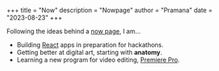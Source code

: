 +++
title = "Now"
description = "Nowpage"
author = "Pramana"
date = "2023-08-23"
+++

Following the ideas behind a [now page](https://nownownow.com/about), I am...

- Building [React](https://react.dev/) apps in preparation for hackathons.
- Getting better at digital art, starting with **anatomy**. 
- Learning a new program for video editing, [Premiere Pro](https://www.adobe.com/products/premiere.html).
